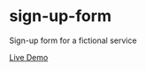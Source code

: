 # sign-up-form
Sign-up form for a fictional service

[Live Demo](https://keyfeula.github.io/sign-up-form/)
